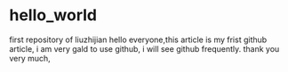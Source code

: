 # hello_world
first repository of liuzhijian
hello everyone,this article is my frist github article, i am very gald to use github, i will see github frequently.
thank you very much,

